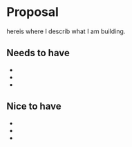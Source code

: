 # Proposal
hereis where I describ what I am building.

## Needs to have
-
-
-

## Nice to have
-
-
-
